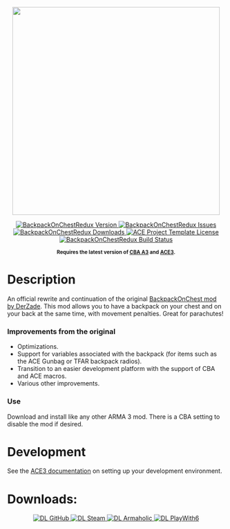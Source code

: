 <p align="center">
    <img src="https://steamuserimages-a.akamaihd.net/ugc/103978299293013583/FEF9FA1E7CA012C1354468666A74202F745358DA/" width="480">
</p>

<p align="center">
    <a href="https://github.com/mjc4wilton/BackpackOnChestRedux/releases/latest">
        <img src="https://img.shields.io/github/v/release/mjc4wilton/BackpackOnChestRedux?style=flat-square" alt="BackpackOnChestRedux Version">
    </a>
    <a href="https://github.com/mjc4wilton/BackpackOnChestRedux/issues">
        <img src="https://img.shields.io/github/issues-raw/mjc4wilton/BackpackOnChestRedux.svg?style=flat-square&label=Issues" alt="BackpackOnChestRedux Issues">
    </a>
    <a href="https://github.com/mjc4wilton/BackpackOnChestRedux/releases">
        <img src="https://img.shields.io/github/downloads/acemod/arma-project-template/total.svg?style=flat-square&label=Downloads" alt="BackpackOnChestRedux Downloads">
    </a>
    <a href="https://github.com/mjc4wilton/BackpackOnChestRedux/blob/master/LICENSE">
        <img src="https://img.shields.io/badge/License-MIT-red.svg?style=flat-square" alt="ACE Project Template License">
    </a>
    <a href="https://travis-ci.com/mjc4wilton/BackpackOnChestRedux">
        <img src="https://img.shields.io/travis/mjc4wilton/BackpackOnChestRedux.svg?style=flat-square&label=Build" alt="BackpackOnChestRedux Build Status">
    </a>
</p>

<p align="center">
    <sup><strong>Requires the latest version of <a href="https://github.com/CBATeam/CBA_A3/releases">CBA A3</a> and <a href="https://github.com/acemod/ACE3/releases">ACE3</a>.<br/></strong></sup>
</p>

# Description

An official rewrite and continuation of the original [BackpackOnChest mod by DerZade](https://github.com/DerZade/BackpackOnChest). This mod allows you to have a backpack on your chest and on your back at the same time, with movement penalties. Great for parachutes!

### Improvements from the original
- Optimizations.
- Support for variables associated with the backpack (for items such as the ACE Gunbag or TFAR backpack radios).
- Transition to an easier development platform with the support of CBA and ACE macros.
- Various other improvements.

### Use

Download and install like any other ARMA 3 mod. There is a CBA setting to disable the mod if desired.

# Development

See the [ACE3 documentation](https://ace3mod.com/wiki/development/setting-up-the-development-environment.html) on setting up your development environment.

# Downloads:
<p align="center">
    <a href="https://github.com/mjc4wilton/BackpackOnChestRedux/releases/latest">
        <img src="https://img.shields.io/badge/Download-GitHub-4078c0.svg?style=flat-square" alt="DL GitHub">
    </a>
    <a href="http://steamcommunity.com/sharedfiles/filedetails/?id=820924072">
        <img src="https://img.shields.io/badge/Download-Steam-233b53.svg?style=flat-square" alt="DL Steam">
    </a>
    <a href="http://www.armaholic.com/page.php?id=28837">
        <img src="https://img.shields.io/badge/Download-Armaholic-88775d.svg?style=flat-square" alt="DL Armaholic">
    </a>
    <a href="http://withsix.com/p/Arma-3/mods/Dw_gW6YuI0KbuTzShn1VWQ/backpack-on-chest-mod">
        <img src="https://img.shields.io/badge/Download-PlayWith6-146bff.svg?style=flat-square" alt="DL PlayWith6">
    </a>
</p>
